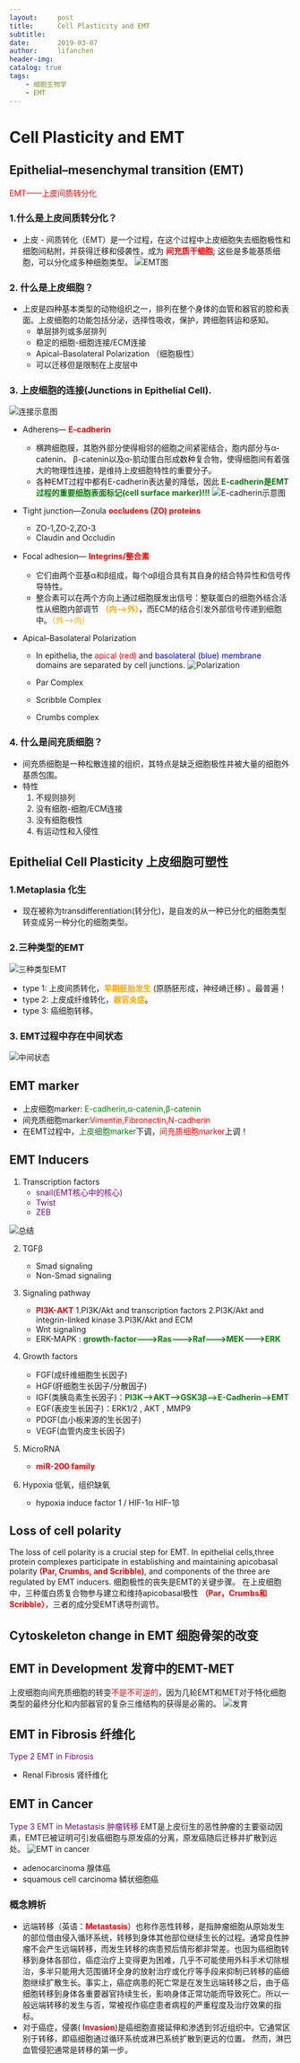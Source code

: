 ```yaml
---
layout:     post
title:      Cell Plasticity and EMT
subtitle:   
date:       2019-03-07
author:     lifanchen
header-img: 
catalog: true
tags:
    - 细胞生物学
    - EMT
---
```


# Cell Plasticity and EMT

## Epithelial–mesenchymal transition (EMT)

<span style="color:red">EMT——上皮间质转分化</span>

### 1.什么是上皮间质转分化？
- 上皮 - 间质转化（EMT）是一个过程，在这个过程中上皮细胞失去细胞极性和细胞间粘附，并获得迁移和侵袭性，成为 **<span style="color:red">间充质干细胞</span>**; 这些是多能基质细胞，可以分化成多种细胞类型。
![EMT图](https://raw.githubusercontent.com/lifanchen-simm/picture-1/master/2-EMT-1.png)

### 2. 什么是上皮细胞？
- 上皮是四种基本类型的动物组织之一，排列在整个身体的血管和器官的腔和表面。上皮细胞的功能包括分泌，选择性吸收，保护，跨细胞转运和感知。
    - 单层排列或多层排列
    - 稳定的细胞-细胞连接/ECM连接
    - Apical–Basolateral Polarization （细胞极性）
    - 可以迁移但是限制在上皮层中

### 3. 上皮细胞的连接(Junctions in Epithelial Cell).
![连接示意图](https://raw.githubusercontent.com/lifanchen-simm/picture-1/master/2-EMT-2.png)
- Adherens— **<span style="color:red" >E-cadherin</span>**
    - 横跨细胞膜，其胞外部分使得相邻的细胞之间紧密结合，胞内部分与α-catenin、 β-catenin以及α-肌动蛋白形成数种复合物，使得细胞间有着强大的物理性连接，是维持上皮细胞特性的重要分子。
    - 各种EMT过程中都有E-cadherin表达量的降低，因此 **<span style="color:green" >E-cadherin是EMT过程的重要细胞表面标记(cell surface marker)!!!</span>**
    ![E-cadherin示意图](https://raw.githubusercontent.com/lifanchen-simm/picture-1/master/2-EMT-3.png)
- Tight junction—Zonula **<span style="color:red" >occludens (ZO) proteins</span>**
  
    - ZO-1,ZO-2,ZO-3
    - Claudin and Occludin
- Focal adhesion— **<span style="color:red" >Integrins/整合素</span>**
    - 它们由两个亚基α和β组成，每个αβ组合具有其自身的结合特异性和信号传导特性。
    - 整合素可以在两个方向上通过细胞膜发出信号：整联蛋白的细胞外结合活性从细胞内部调节     **<span style="color:orange" >（内-->外）</span>**，而ECM的结合引发外部信号传递到细胞中。<span style="color:orange" >（外-->内）</span>
- Apical–Basolateral Polarization
    - In epithelia, the <span style="color:red" >apical (red)</span> and <span style="color:blue" >basolateral (blue) membrane</span> domains are separated by cell junctions.
![Polarization](https://raw.githubusercontent.com/lifanchen-simm/picture-1/master/2-EMT-4.png)
    
    - Par Complex
    - Scribble Complex
    - Crumbs complex

### 4. 什么是间充质细胞？
- 间充质细胞是一种松散连接的组织，其特点是缺乏细胞极性并被大量的细胞外基质包围。
- 特性
    1. 不规则排列
    2. 没有细胞-细胞/ECM连接
    3. 没有细胞极性
    4. 有运动性和入侵性

## Epithelial Cell Plasticity 上皮细胞可塑性

### 1.Metaplasia 化生
- 现在被称为transdifferentiation(转分化)，是自发的从一种已分化的细胞类型转变成另一种分化的细胞类型。

### 2.三种类型的EMT
![三种类型EMT](https://raw.githubusercontent.com/lifanchen-simm/picture-1/master/2-EMT-5.png)
- type 1: 上皮间质转化，**<span style="color:orange" >早期胚胎发生</span>** (原肠胚形成，神经嵴迁移) 。最普遍！
- type 2: 上皮成纤维转化，**<span style="color:orange" >器官炎症</span>**。
- type 3: 癌细胞转移。

### 3. EMT过程中存在中间状态
![中间状态](https://raw.githubusercontent.com/lifanchen-simm/picture-1/master/2-EMT-6.png)

## EMT marker
- 上皮细胞marker: <span style="color:green" >E-cadherin,α-catenin,β-catenin</span>
- 间充质细胞marker:<span style="color:red" >Vimentin,Fibronectin,N-cadherin</span>
- 在EMT过程中，<span style="color:green" >上皮细胞marker</span>下调，<span style="color:red" >间充质细胞marker</span>上调！

## EMT Inducers
1. Transcription factors 
    - <span style="color:purple" >snail(EMT核心中的核心) </span>
    - <span style="color:purple">Twist </span>
    - <span style="color:purple">ZEB </span>

![总结](https://raw.githubusercontent.com/lifanchen-simm/picture-1/master/2-EMT-7.png)

2. TGFβ
    - Smad signaling
    - Non-Smad signaling

3. Signaling pathway
    - **<span style="color:red">PI3K-AKT</span>**
    1.PI3K/Akt and transcription factors
    2.PI3K/Akt and integrin-linked kinase
    3.PI3K/Akt and ECM
    - Wnt signaling
    - ERK-MAPK  :  **<span style="color:green">growth-factor--->Ras--->Raf--->MEK--->ERK</span>**

4. Growth factors
    - FGF(成纤维细胞生长因子)
    - HGF(肝细胞生长因子/分散因子)
    - IGF(类胰岛素生长因子)：**<span style="color:green">PI3K-->AKT-->GSK3β-->E-Cadherin-->EMT</span>**
    - EGF(表皮生长因子)：ERK1/2 , AKT , MMP9
    - PDGF(血小板来源的生长因子)
    - VEGF(血管内皮生长因子)

5. MicroRNA
    - **<span style="color:red">miR-200 family</span>**

6. Hypoxia 低氧，组织缺氧
    - hypoxia induce factor 1 / HIF-1α HIF-1β

## Loss of cell polarity
The loss of cell polarity is a crucial step for EMT. In epithelial cells,three protein complexes participate in establishing and maintaining apicobasal polarity **<span style="color:red">(Par, Crumbs, and Scribble)</span>**, and components of the three are regulated by EMT inducers.
细胞极性的丧失是EMT的关键步骤。 在上皮细胞中，三种蛋白质复合物参与建立和维持apicobasal极性 **<span style="color:red">（Par，Crumbs和Scribble）</span>**，三者的成分受EMT诱导剂调节。

## Cytoskeleton change in EMT 细胞骨架的改变

## EMT in Development   发育中的EMT-MET
上皮细胞向间充质细胞的转变<span style="color:red">不是不可逆的</span>，因为几轮EMT和MET对于特化细胞类型的最终分化和内部器官的复杂三维结构的获得是必需的。
![发育](https://raw.githubusercontent.com/lifanchen-simm/picture-1/master/2-EMT-8.png)

## EMT in Fibrosis  纤维化
<span style="color:purple">Type 2 EMT in Fibrosis</span>
- Renal Fibrosis 肾纤维化

## EMT in Cancer
<span style="color:purple">Type 3 EMT in Metastasis 肿瘤转移</span>
EMT是上皮衍生的恶性肿瘤的主要驱动因素，EMT已被证明可引发癌细胞与原发癌的分离，原发癌随后迁移并扩散到远处。
![EMT in cancer](https://raw.githubusercontent.com/lifanchen-simm/picture-1/master/2-EMT-9.png)
- adenocarcinoma  腺体癌
- squamous cell carcinoma  鳞状细胞癌

### 概念辨析
- 远端转移（英语：**<span style="color:red">Metastasis</span>**）也称作恶性转移，是指肿瘤细胞从原始发生的部位借由侵入循环系统，转移到身体其他部位继续生长的过程。通常良性肿瘤不会产生远端转移，而发生转移的病患预后情形都非常差。也因为癌细胞转移到身体各部位，癌症治疗上变得更为困难，几乎不可能使用外科手术切除根治，多半只能用大范围循环全身的放射治疗或化疗等手段来抑制已转移的癌细胞继续扩散生长。事实上，癌症病患的死亡常是在发生远端转移之后，由于癌细胞转移到身体各重要器官持续生长，影响身体正常功能而导致死亡。所以一般远端转移的发生与否，常被视作癌症患者病程的严重程度及治疗效果的指标。
- 对于癌症，侵袭( **<span style="color:red">Invasion</span>**)是癌细胞直接延伸和渗透到邻近组织中。它通常区别于转移，即癌细胞通过循环系统或淋巴系统扩散到更远的位置。 然而，淋巴血管侵犯通常是转移的第一步。


